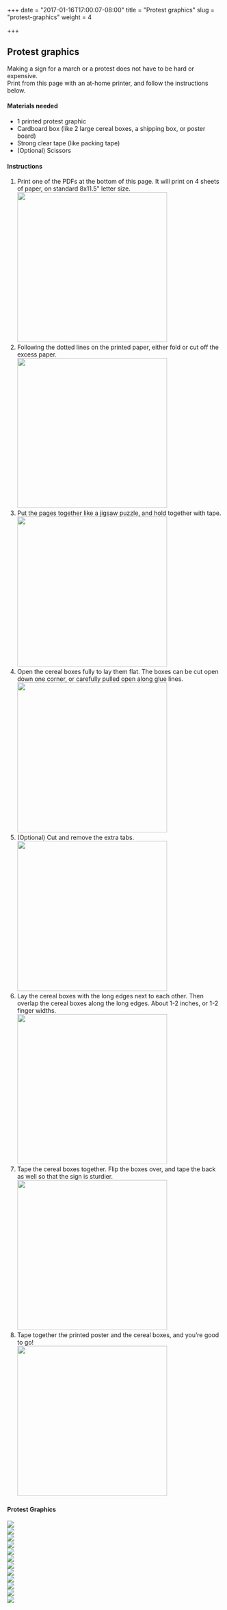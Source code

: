 +++
date = "2017-01-16T17:00:07-08:00"
title = "Protest graphics"
slug = "protest-graphics"
weight = 4

+++

<h2 class="mt2 mb3">Protest graphics</h2>

Making a sign for a march or a protest does not have to be hard or expensive.</br>
Print from this page with an at-home printer, and follow the instructions below.

<div>

  <div class="clearfix mt4">
    <div class="col-12 mb2">
      <h4>Materials needed</h4>
    </div>
    <div class="mb2">
      <ul class="mb2">
        <li>1 printed protest graphic</li>
        <li>Cardboard box (like 2 large cereal boxes, a shipping box, or poster board)</li>
        <li>Strong clear tape (like packing tape)</li>
        <li>(Optional) Scissors</li>
      </ul>
    </div>
  </div>

  <div class="clearfix mt4">
    <div class="col-12 mb2">
      <h4>Instructions</h4>
    </div>
    <div class="mb2">
      <ol>
        <li class="mb2">Print one of the PDFs at the bottom of this page. It will print on 4 sheets of paper, on standard 8x11.5" letter size. </br>
        <img src="/img/inst-01.svg" width="350" height="auto"></li>
        <li class="mb2">Following the dotted lines on the printed paper, either fold or cut off the excess paper.</br>
        <img src="/img/inst-02.svg" width="350" height="auto"></li>
        <li class="mb2">Put the pages together like a jigsaw puzzle, and hold together with tape.</br>
        <img src="/img/inst-03.svg" width="350" height="auto"></li>
        <li class="mb2">Open the cereal boxes fully to lay them flat. The boxes can be cut open down one corner, or carefully pulled open along glue lines.</br>
        <img src="/img/inst-04.svg" width="350" height="auto"></li>
        <li class="mb2">(Optional) Cut and remove the extra tabs.</br>
        <img src="/img/inst-05.svg" width="350" height="auto"></li>
        <li class="mb2">Lay the cereal boxes with the long edges next to each other. Then overlap the cereal boxes along the long edges. About 1-2 inches, or 1-2 finger widths.</br>
        <img src="/img/inst-06a.svg" width="350" height="auto"></li>
        <li class="mb2">Tape the cereal boxes together. Flip the boxes over, and tape the back as well so that the sign is sturdier.</br>
        <img src="/img/inst-06b.svg" width="350" height="auto"></li>
        <li class="mb2">Tape together the printed poster and the cereal boxes, and you’re good to go!</br>
        <img src="/img/inst-07.svg" width="350" height="auto"></li>
      </ol>
    </div>
  </div>

  <div class="clearfix mt4">
    <div class="col-12 mb2">
      <h4>Protest Graphics</h4>
    </div>
    <div class="sm-col sm-col-4 md-col-2">
      <a class="img-link" href="/pdf/loveisaction_protest_logo.pdf" target="_blank"><img src="/img/logo.svg"></a>
    </div>
    <div class="sm-col sm-col-4 md-col-2">
      <a class="img-link" href="/pdf/loveisaction_protest_ask.pdf" target="_blank"><img src="/img/ask.svg"></a>
    </div>
    <div class="sm-col sm-col-4 md-col-2">
      <a class="img-link" href="/pdf/loveisaction_protest_care.pdf" target="_blank"><img src="/img/care.svg"></a>
    </div>
    <div class="sm-col sm-col-4 md-col-2">
      <a class="img-link" href="/pdf/loveisaction_protest_help.pdf" target="_blank"><img src="/img/help.svg"></a>
    </div>
    <div class="sm-col sm-col-4 md-col-2">
      <a class="img-link" href="/pdf/loveisaction_protest_learn.pdf" target="_blank"><img src="/img/learn.svg"></a>
    </div>
    <div class="sm-col sm-col-4 md-col-2">
      <a class="img-link" href="/pdf/loveisaction_protest_persevere.pdf" target="_blank"><img src="/img/persevere.svg"></a>
    </div>
    <div class="sm-col sm-col-4 md-col-2">
      <a class="img-link" href="/pdf/loveisaction_protest_protect.pdf" target="_blank"><img src="/img/protect.svg"></a>
    </div>
    <div class="sm-col sm-col-4 md-col-2">
      <a class="img-link" href="/pdf/loveisaction_protest_respect.pdf" target="_blank"><img src="/img/respect.svg"></a>
    </div>
    <div class="sm-col sm-col-4 md-col-2">
      <a class="img-link" href="/pdf/loveisaction_protest_share.pdf" target="_blank"><img src="/img/share.svg"></a>
    </div>
    <div class="sm-col sm-col-4 md-col-2">
      <a class="img-link" href="/pdf/loveisaction_protest_show-up.pdf" target="_blank"><img src="/img/show-up.svg"></a>
    </div>
    <div class="sm-col sm-col-4 md-col-2">
      <a class="img-link" href="/pdf/loveisaction_protest_speak-up.pdf" target="_blank"><img src="/img/speak-up.svg"></a>
    </div>
    <div class="sm-col sm-col-4 md-col-2">
      <a class="img-link" href="/pdf/loveisaction_protest_support.pdf" target="_blank"><img src="/img/support.svg"></a>
    </div>
  </div>

</div>
